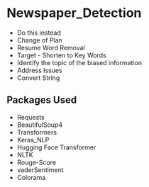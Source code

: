 # Newspaper_Detection


- Do this instead
- Change of Plan
- Resume Word Removal
- Target - Shorten to Key Words
- Identify the topic of the biased information
- Address Issues
- Convert String


## Packages Used
- Requests
- BeautifulSoup4
- Transformers
- Keras_NLP
- Hugging Face Transformer
- NLTK
- Rouge-Score
- vaderSentiment
- Colorama